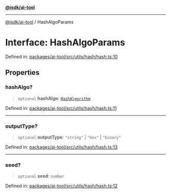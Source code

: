 [**@isdk/ai-tool**](../README.md)

***

[@isdk/ai-tool](../globals.md) / HashAlgoParams

# Interface: HashAlgoParams

Defined in: [packages/ai-tool/src/utils/hash/hash.ts:10](https://github.com/isdk/ai-tool.js/blob/760349925bceb5de6b4188926a13bfb3f0ce4ced/src/utils/hash/hash.ts#L10)

## Properties

### hashAlgo?

> `optional` **hashAlgo**: [`HashAlgorithm`](../enumerations/HashAlgorithm.md)

Defined in: [packages/ai-tool/src/utils/hash/hash.ts:11](https://github.com/isdk/ai-tool.js/blob/760349925bceb5de6b4188926a13bfb3f0ce4ced/src/utils/hash/hash.ts#L11)

***

### outputType?

> `optional` **outputType**: `"string"` \| `"hex"` \| `"binary"`

Defined in: [packages/ai-tool/src/utils/hash/hash.ts:13](https://github.com/isdk/ai-tool.js/blob/760349925bceb5de6b4188926a13bfb3f0ce4ced/src/utils/hash/hash.ts#L13)

***

### seed?

> `optional` **seed**: `number`

Defined in: [packages/ai-tool/src/utils/hash/hash.ts:12](https://github.com/isdk/ai-tool.js/blob/760349925bceb5de6b4188926a13bfb3f0ce4ced/src/utils/hash/hash.ts#L12)
